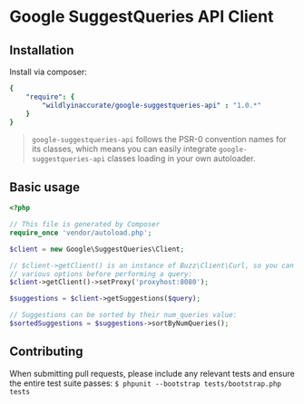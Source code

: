 # Google SuggestQueries API Client

## Installation

Install via composer:

```yaml
{
    "require": {
        "wildlyinaccurate/google-suggestqueries-api" : "1.0.*"
    }
}
```
> `google-suggestqueries-api` follows the PSR-0 convention names for its classes, which means you can easily integrate `google-suggestqueries-api` classes loading in your own autoloader.

## Basic usage

```php
<?php

// This file is generated by Composer
require_once 'vendor/autoload.php';

$client = new Google\SuggestQueries\Client;

// $client->getClient() is an instance of Buzz\Client\Curl, so you can set
// various options before performing a query:
$client->getClient()->setProxy('proxyhost:8080');

$suggestions = $client->getSuggestions($query);

// Suggestions can be sorted by their num_queries value:
$sortedSuggestions = $suggestions->sortByNumQueries();
```

## Contributing

When submitting pull requests, please include any relevant tests and ensure the entire test suite passes: `$ phpunit --bootstrap tests/bootstrap.php tests`

